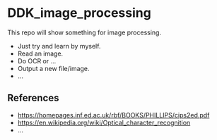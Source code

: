 # DDK_image_processing
This repo will show something for image processing. 
* Just try and learn by myself.
* Read an image. 
* Do OCR or ...
* Output a new file/image.
* ...


## References
* https://homepages.inf.ed.ac.uk/rbf/BOOKS/PHILLIPS/cips2ed.pdf
* https://en.wikipedia.org/wiki/Optical_character_recognition
* ... 
